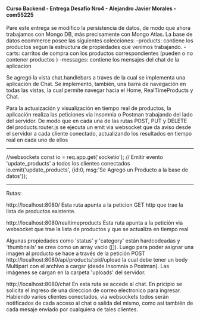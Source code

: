 <a id=volver><a/>

#### **Curso Backend - Entrega Desafío Nro4 -  Alejandro Javier Morales** - com55225

Pare este entrega se modifico la persistencia de datos, de modo que ahora trabajamos con Mongo DB, más precisamente con Mongo Atlas.
La base de datos ecommerce posee las siguientes colecciones:
-products: contiene los productos segun la estructura de propiedades que venimos trabajando.
-carts: carritos de compra con los productos correspondientes (pueden o no contener productos )
-messages: contiene los mensajes del chat de la aplicacion 

Se agregó la vista chat.handlebars a traves de la cual se implementa una aplicación de Chat.
Se implementó, también, una barra de navegación en todas las vistas, la cual permite navegar hacia el Home, RealTimeProducts y Chat.

Para la actuaización y visualización en tiempo real de productos, la aplicación realiza las peticiones via Insomnia o Postman trabajando del lado del servidor.
De modo que en cada una de las rutas POST, PUT y DELETE del products.router.js se ejecuta un emit via websocket que da aviso desde el servidor a cada cliente conectado, actualizando los resultados en tiempo real en cada uno de ellos

********
//websockets
const io = req.app.get('socketio');
// Emitir evento 'update_products' a todos los clientes conectados
io.emit('update_products', {id:0, msg:'Se Agregó un Producto a la base de datos'});
********

Rutas:

http://localhost:8080/
Esta ruta apunta a la peticion GET http que trae la lista de productos existente.

http://localhost:8080/realtimeproducts
Esta ruta apunta a la petición via websocket que trae la lista de productos y que se actualiza en tiempo real


Algunas propiedades como 'status' y 'category' están hardcodeadas y 'thumbnails' se crea como un array vacio ([]).
Luego para poder asignar una imagen al producto se hace a través de la petición POST http://localhost:8080/api/products/:pid/upload la cual debe tener un body Multipart con el archivo a cargar (desde Insomnia o Postman).
Las imágenes se cargan en la carpeta 'uploads' del servidor.

http://localhost:8080/chat
En esta ruta se accede al chat. En pricipio se solicita el ingreso de una direccion de correo electronico para ingresar.
Habiendo varios clientes conectados, via websockets todos serán notificados de cada acceso al chat o salida del mismo, como asi también de cada mesaje enviado por cualquiera de tales clientes.